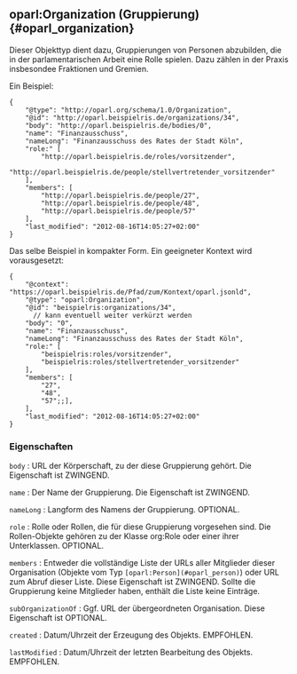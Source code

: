 oparl:Organization (Gruppierung)  {#oparl_organization}
--------------------------------

Dieser Objekttyp dient dazu, Gruppierungen von Personen abzubilden,
die in der parlamentarischen Arbeit eine Rolle spielen. Dazu zählen
in der Praxis insbesondee Fraktionen und Gremien.

Ein Beispiel:

~~~~~  {#organization_ex1 .json}
{
    "@type": "http://oparl.org/schema/1.0/Organization",
    "@id": "http://oparl.beispielris.de/organizations/34",
    "body": "http://oparl.beispielris.de/bodies/0",
    "name": "Finanzausschuss",
    "nameLong": "Finanzausschuss des Rates der Stadt Köln",
    "role:" [
        "http://oparl.beispielris.de/roles/vorsitzender",
        "http://oparl.beispielris.de/people/stellvertretender_vorsitzender"
    ],
    "members": [
        "http://oparl.beispielris.de/people/27",
        "http://oparl.beispielris.de/people/48",
        "http://oparl.beispielris.de/people/57"
    ],
    "last_modified": "2012-08-16T14:05:27+02:00"
}
~~~~~

Das selbe Beispiel in kompakter Form. Ein geeigneter Kontext wird vorausgesetzt:

~~~~~  {#organization_ex2 .json}
{
    "@context": "https://oparl.beispielris.de/Pfad/zum/Kontext/oparl.jsonld",
    "@type": "oparl:Organization",
    "@id": "beispielris:organizations/34",
      // kann eventuell weiter verkürzt werden
    "body": "0",
    "name": "Finanzausschuss",
    "nameLong": "Finanzausschuss des Rates der Stadt Köln",
    "role:" [
        "beispielris:roles/vorsitzender",
        "beispielris:roles/stellvertretender_vorsitzender"
    ],
    "members": [
        "27",
        "48",
        "57";;],
    ],
    "last_modified": "2012-08-16T14:05:27+02:00"
}
~~~~~
### Eigenschaften ###

`body`
:   URL der Körperschaft, zu der diese Gruppierung gehört. Die
    Eigenschaft ist ZWINGEND.

`name`
:   Der Name der Gruppierung. Die Eigenschaft ist ZWINGEND.

`nameLong`
:   Langform des Namens der Gruppierung. OPTIONAL.

`role`
:   Rolle oder Rollen, die für diese Gruppierung vorgesehen sind. Die Rollen-Objekte gehören zu der Klasse org:Role oder einer ihrer Unterklassen. OPTIONAL.

`members`
:   Entweder die vollständige Liste der URLs aller Mitglieder
    dieser Organisation (Objekte vom Typ `[oparl:Person](#oparl_person)`)
    oder URL zum Abruf dieser Liste.
    Diese Eigenschaft ist ZWINGEND. Sollte die Gruppierung keine
    Mitglieder haben, enthält die Liste keine Einträge.

`subOrganizationOf`
:   Ggf. URL der übergeordneten Organisation. Diese Eigenschaft ist
    OPTIONAL.

`created`
:   Datum/Uhrzeit der Erzeugung des Objekts. EMPFOHLEN.

`lastModified`
:   Datum/Uhrzeit der letzten Bearbeitung des Objekts. EMPFOHLEN.

